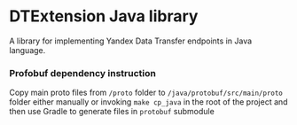 # DTExtension Java library

A library for implementing Yandex Data Transfer endpoints in Java language.

### Profobuf dependency instruction
Copy main proto files from `/proto` folder to `/java/protobuf/src/main/proto` folder
either manually or invoking `make cp_java` in the root of the project
and then use Gradle to generate files in `protobuf` submodule